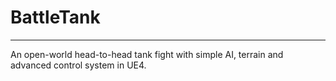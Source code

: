 # BattleTank
------
An open-world head-to-head tank fight with simple AI, terrain and advanced control system in UE4.
